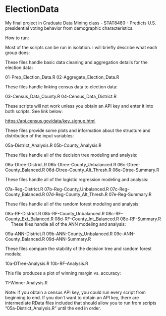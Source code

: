 # ElectionData
My final project in Graduate Data Mining class - STAT8480 - Predicts U.S. presidential voting behavior from demographic characteristics.

How to run:

Most of the scripts can be run in isolation.  I will briefly describe what each group does:

These files handle basic data cleaning and aggregation details for the election data:

01-Prep_Election_Data.R
02-Aggregate_Election_Data.R

These files handle linking census data to election data:

03-Census_Data_County.R
04-Census_Data_District.R

These scripts will not work unless you obtain an API key and enter it into both scripts. See link below:

https://api.census.gov/data/key_signup.html

These files provide some plots and information about the structure and distribution of the input variables:

05a-District_Analysis.R
05b-County_Analysis.R

These files handle all of the decision tree modeling and analysis:

06a-Dtree-District.R
06b-Dtree-County_Unbalanced.R
06c-Dtree-County_Balanced.R
06d-Dtree-County_Alt_Thresh.R
06e-Dtree-Summary.R

These files handle all of the logistic regression modeling and analysis:

07a-Reg-District.R
07b-Reg-County_Unbalanced.R
07c-Reg-County_Balanced.R
07d-Reg-County_Alt_Thresh.R
07e-Reg-Summary.R

These files handle all of the random forest modeling and analysis:

08a-RF-District.R
08b-RF-County_Unbalanced.R
08c-RF-County_Ext_Balanced.R
08d-RF-County_Int_Balanced.R
08e-RF-Summary.R
 
These files handle all of the ANN modeling and analysis:

09a-ANN-District.R
09b-ANN-County_Unbalanced.R
09c-ANN-County_Balanced.R
09d-ANN-Summary.R

These files compare the stability of the decision tree and random forest models:

10a-DTree-Analysis.R
10b-RF-Analysis.R

This file produces a plot of winning margin vs. accuracy:

11-Winner Analysis.R


Note:  If you obtain a census API key, you could run every script from beginning to end.  If you don’t want to obtain an API key, there are intermediate RData files included that should allow you to run from scripts 
“05a-District_Analysis.R” until the end in order.

